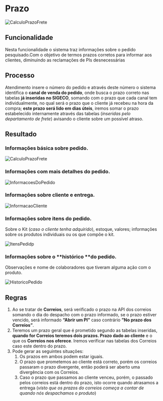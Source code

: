 # Prazo

![CalculoPrazoFrete](http://developers.connectparts.com.br/imagens/calucloPrazoFrete01.png)

## Funcionalidade

Nesta funcionalidade o sistema traz informações sobre o pedido pesquisado.Com o objetivo de termos prazos corretos para informar aos clientes, diminuindo as reclamações de PIs desnecessárias

## Processo

Atendimento insere o número do pedido e através deste número o sistema identifica o **canal de venda do pedido**, onde busca o prazo correto nas tabelas **já inseridas no SIGECO**, somando com o prazo que cada canal tem individualmente, no qual será o prazo que o cliente já recebeu na hora da compra; **este prazo será lido em dias úteis**, iremos somar o prazo estabelecido internamente através das tabelas \(_inseridas pelo departamento de frete_\) avisando o cliente sobre um possível atraso.

## Resultado

### Informações básica sobre **pedido**.

![CalculoPrazoFrete](http://developers.connectparts.com.br/imagens/calucloPrazoFrete02.png)

### Informações com mais detalhes do **pedido**.

![InformacoesDoPedido](http://developers.connectparts.com.br/imagens/calucloPrazoFrete04.png)

### Informações sobre **cliente** e **entrega**.

![InformacaoCliente](http://developers.connectparts.com.br/imagens/calucloPrazoFrete05.png)

### Informações sobre **itens do pedido**.

Sobre o Kit \(_caso o cliente tenha adquirido_\), estoque, valores; informações sobre os produtos individuais ou os que compõe o kit. 

![ItensPedidp](http://developers.connectparts.com.br/imagens/calucloPrazoFrete06.png)

### Informações sobre o **histórico **do pedido.

Observações e nome de colaboradores que tiveram alguma ação com o produto. 

![HistoricoPedido](http://developers.connectparts.com.br/imagens/calucloPrazoFrete07.png)

## Regras

1. Ao se tratar de **Correios**, será verificado o prazo na API dos correios somando o dia do despacho com o prazo informado, se o prazo estiver vencido, será informado **“Abrir um PI”** caso contrário **”No prazo dos Correios”**.
2. Teremos um prazo geral que é prometido segundo as tabelas inseridas, **quando for Correios teremos dois prazos. Prazo dado ao cliente** e o que os **Correios nos oferece**. Iremos verificar nas tabelas dos Correios caso este dentro do prazo.
3. Pode gerar as seguintes situações:
   1. Os prazos em ambos podem estar iguais.
   2. O prazo que prometemos ao cliente está correto, porém os correios passaram o prazo divergente, então poderá ser aberto uma divergência com os Correios.
   3. Caso o prazo que passamos ao cliente venceu, porém, o passado pelos correios está dentro do prazo, isto ocorre quando atrasamos a entrega \(_visto que os prazos do correios começa a contar de quando nós despachamos o produto_\)

